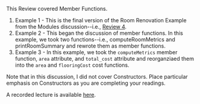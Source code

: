 This Review covered Member Functions. 
  
  1. Example 1 - This is the final version of the Room Renovation Example from
     the Modules discussion--i.e., [Review 4](#cs333review4).
  2. Example 2 - This began the discussion of member functions. In this
     example, we took two functions--i.e., computeRoomMetrics and
     printRoomSummary and rewrote them as member functions.
  3. Example 3 - In this example, we took the `computeMetrics` member function,
     `area` attribute, and `total_cost` attribute and reorganziaed them into
     the `area` and `flooringCost` cost functions.

Note that in this discussion, I did not cover Constructors. Place particular
emphasis on Constructors as you are completing your readings.

A recorded lecture is available [here](https://youtu.be/ZdNFwtkaqEs).
